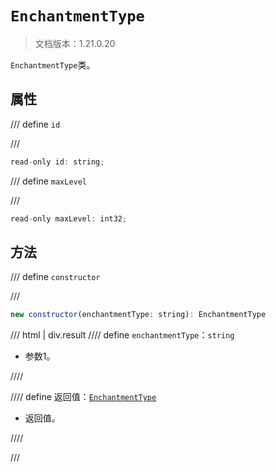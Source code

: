 # `EnchantmentType`

> 文档版本：1.21.0.20

`EnchantmentType`类。

## 属性

/// define
`id`


///

```js
read-only id: string;
```


/// define
`maxLevel`


///

```js
read-only maxLevel: int32;
```


## 方法

/// define
`constructor`


///

```js
new constructor(enchantmentType: string): EnchantmentType
```

/// html | div.result
//// define
`enchantmentType`：`string`

- 参数1。


////

//// define
返回值：[`EnchantmentType`](./enchantmenttype.md)

- 返回值。


////

///

